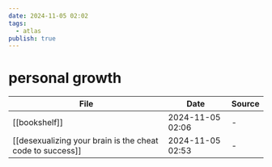 ```yaml
---
date: 2024-11-05 02:02
tags:
  - atlas
publish: true
---
```

# personal growth

<!-- QueryToSerialize: TABLE date as "Date", sources as "Source" FROM "content/🥷🏽 jutsus" WHERE contains(tags, "personal-growth") -->
<!-- SerializedQuery: TABLE date as "Date", sources as "Source" FROM "content/🥷🏽 jutsus" WHERE contains(tags, "personal-growth") -->

| File                                                                                                                                    | Date             | Source |
| --------------------------------------------------------------------------------------------------------------------------------------- | ---------------- | ------ |
| [[bookshelf]]                                                                                         | 2024-11-05 02:06 | \-     |
| [[desexualizing your brain is the cheat code to success]] | 2024-11-05 02:53 | \-     |
<!-- SerializedQuery END -->


